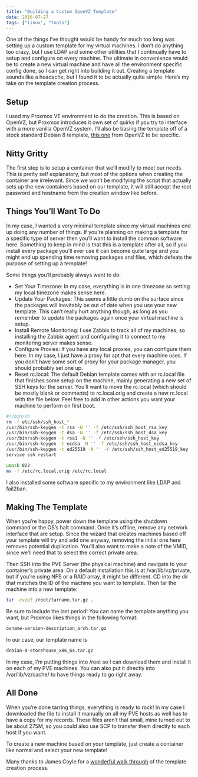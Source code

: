 ```yaml
---
title: "Building a Custom OpenVZ Template"
date: 2016-07-27
tags: ["linux", "tools"]
---
```


One of the things I’ve thought would be handy for much too long was setting up a
custom template for my virtual machines.  I don’t do anything too crazy, but I
use LDAP and some other utilities that I continually have to setup and configure
on every machine.  The ultimate in convenience would be to create a new virtual
machine and have all the environment specific config done, so I can get right
into building it out.  Creating a template sounds like a headache, but I found
it to be actually quite simple.  Here’s my take on the template creation
process.

## Setup

I used my Proxmox VE environment to do the creation.  This is based on OpenVZ,
but Proxmox introduces it own set of quirks if you try to interface with a more
vanilla OpenVZ system.  I’ll also be basing the template off of a stock standard
Debian 8 template, [this
one](https://wiki.openvz.org/Download/template/precreated) from OpenVZ to be
specific.

## Nitty Gritty

The first step is to setup a container that we’ll modify to meet our needs.
This is pretty self explanatory, but most of the options when creating the
container are irrelevant.  Since we won’t be modifying the script that actually
sets up the new containers based on our template, it will still accept the root
password and hostname from the creation window like before.

## Things You’ll Want To Do

In my case, I wanted a very minimal template since my virtual machines end up
doing any number of things.  If you’re planning on making a template for a
specific type of server then you’ll want to install the common software here.
Something to keep in mind is that this is a template after all, so if you
install every package you’ll ever use it can become quite large and you might
end up spending time removing packages and files, which defeats the purpose of
setting up a template!

Some things you’ll probably always want to do:

* Set Your Timezone: In my case, everything is in one timezone so setting my
  local timezone makes sense here.
* Update Your Packages: This seems a little dumb on the surface since the
  packages will inevitably be out of date when you use your new template.  This
  can’t really hurt anything though, as long as you remember to update the
  packages again once your virtual machine is setup.
* Install Remote Monitoring: I use Zabbix to track all of my machines, so
  installing the Zabbix agent and configuring it to connect to my monitoring
  server makes sense.
* Configure Proxies: If you have any local proxies, you can configure them here.
  In my case, I just have a proxy for apt that every machine uses.  If you don’t
  have some sort of proxy for your package manager, you should probably set one
  up.
* Reset rc.local: The default Debian template comes with an rc.local file that
  finishes some setup on the machine, mainly generating a new set of SSH keys
  for the server.  You’ll want to move the rc.local (which should be mostly
  blank or comments) to rc.local.orig and create a new rc.local with the file
  below.  Feel free to add in other actions you want your machine to perform on
  first boot.

```bash
#!/bin/sh
rm -f etc/ssh/ssh_host_*
/usr/bin/ssh-keygen -t rsa -N '' -f /etc/ssh/ssh_host_rsa_key
/usr/bin/ssh-keygen -t dsa -N '' -f /etc/ssh/ssh_host_dsa_key
/usr/bin/ssh-keygen -t rsa1 -N '' -f /etc/ssh/ssh_host_key
/usr/bin/ssh-keygen -t ecdsa -N '' -f /etc/ssh/ssh_host_ecdsa_key
/usr/bin/ssh-keygen -t ed25519 -N '' -f /etc/ssh/ssh_host_ed25519_key
service ssh restart

umask 022
mv -f /etc/rc.local.orig /etc/rc.local
```

I also installed some software specific to my environment like LDAP and
fail2ban.

## Making The Template

When you’re happy, power down the template using the shutdown command or the
OS’s halt command.  Once it’s offline, remove any network interface that are
setup.  Since the wizard that creates machines based off your template will try
and add one anyway, removing the initial one here removes potential duplication.
You’ll also want to make a note of the VMID, since we’ll need that to select the
correct private area.

Then SSH into the PVE Server (the physical machine) and navigate to your
container’s private area.  On a default installation this is at
/var/lib/vz/private, but if you’re using NFS or a RAID array, it might be
different.  CD into the dir that matches the ID of the machine you want to
template. Then tar the machine into a new template:

```bash
tar -cvzpf /root/tarname.tar.gz .
```

Be sure to include the last period!  You can name the template anything you
want, but Proxmox likes things in the following format:

```bash
osname-version-description_arch.tar.gz
```

In our case, our template name is

```bash
debian-8-storehouse_x86_64.tar.gz
```

In my case, I’m putting things into /root so I can download them and install it
on each of my PVE machines.  You can also put it directly into
/var/lib/vz/cache/ to have things ready to go right away.

## All Done

When you’re done tarring things, everything is ready to rock!  In my case I
downloaded the file to install it manually on all my PVE hosts as well has to
have a copy for my records.  These files aren’t that small, mine turned out to
be about 275M, so you could also use SCP to transfer them directly to each host
if you want.

To create a new machine based on your template, just create a container like
normal and select your new template!

Many thanks to James Coyle for a [wonderful walk
through](https://www.jamescoyle.net/how-to/293-how-to-make-a-new-openvz-template-from-an-existing-template-for-proxmox)
of the template creation process.
